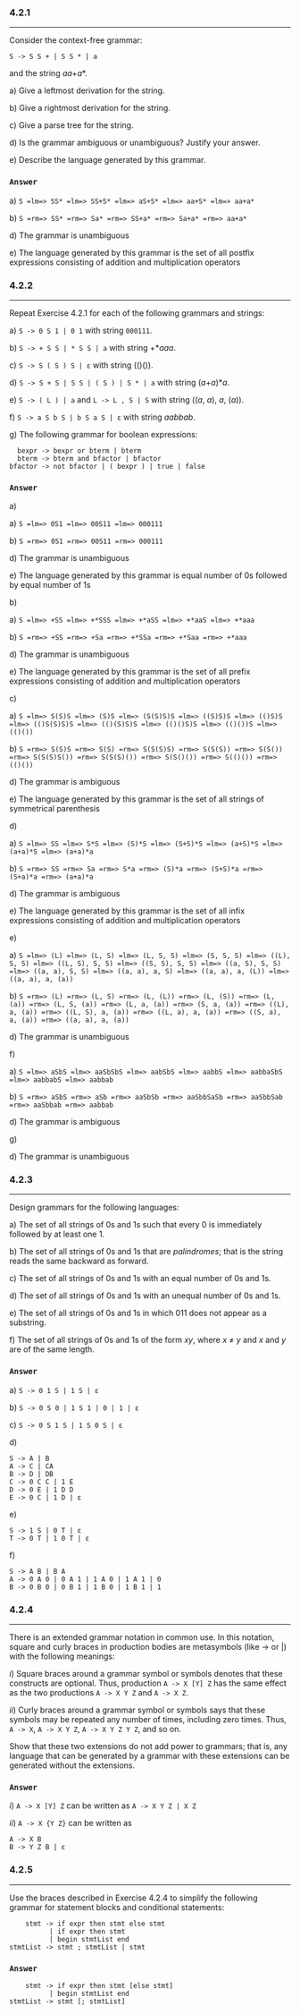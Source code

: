 ### 4.2.1
***
Consider the context-free grammar:
```
S -> S S + | S S * | a
```
and the string *aa*+*a**.

a) Give a leftmost derivation for the string.

b) Give a rightmost derivation for the string.

c) Give a parse tree for the string.

d) Is the grammar ambiguous or unambiguous? Justify your answer.

e) Describe the language generated by this grammar.

### `Answer`
a) ```S =lm=> SS* =lm=> SS+S* =lm=> aS+S* =lm=> aa+S* =lm=> aa+a*```

b) ```S =rm=> SS* =rm=> Sa* =rm=> SS+a* =rm=> Sa+a* =rm=> aa+a*```

d) The grammar is unambiguous

e) The language generated by this grammar is the set of all postfix expressions consisting of addition and multiplication operators

### 4.2.2
***
Repeat Exercise 4.2.1 for each of the following grammars and strings:

a) ```S -> 0 S 1 | 0 1``` with string ```000111```.

b) ```S -> + S S | * S S | a``` with string +**aaa*.

c) ```S -> S ( S ) S | ε``` with string (()()).

d) ```S -> S + S | S S | ( S ) | S * | a``` with string (*a*+*a*)**a*.

e) ```S -> ( L ) | a``` and ```L -> L , S | S``` with string ((*a*, *a*), *a*, (*a*)).

f) ```S -> a S b S | b S a S | ε``` with string *aabbab*.

g) The following grammar for boolean expressions:
```
  bexpr -> bexpr or bterm | bterm
  bterm -> bterm and bfactor | bfactor
bfactor -> not bfactor | ( bexpr ) | true | false
```

### `Answer`
a)

a) ```S =lm=> 0S1 =lm=> 00S11 =lm=> 000111```

b) ```S =rm=> 0S1 =rm=> 00S11 =rm=> 000111```

d) The grammar is unambiguous

e) The language generated by this grammar is equal number of 0s followed by equal number of 1s

b)

a) ```S =lm=> +SS =lm=> +*SSS =lm=> +*aSS =lm=> +*aaS =lm=> +*aaa```

b) ```S =rm=> +SS =rm=> +Sa =rm=> +*SSa =rm=> +*Saa =rm=> +*aaa```

d) The grammar is unambiguous

e) The language generated by this grammar is the set of all prefix expressions consisting of addition and multiplication operators

c)

a) ```S =lm=> S(S)S =lm=> (S)S =lm=> (S(S)S)S =lm=> ((S)S)S =lm=> (()S)S =lm=> (()S(S)S)S =lm=> (()(S)S)S =lm=> (()()S)S =lm=> (()())S =lm=> (()())```

b) ```S =rm=> S(S)S =rm=> S(S) =rm=> S(S(S)S) =rm=> S(S(S)) =rm=> S(S()) =rm=> S(S(S)S()) =rm=> S(S(S)()) =rm=> S(S()()) =rm=> S(()()) =rm=> (()())```

d) The grammar is ambiguous

e) The language generated by this grammar is the set of all strings of symmetrical parenthesis

d)

a) ```S =lm=> SS =lm=> S*S =lm=> (S)*S =lm=> (S+S)*S =lm=> (a+S)*S =lm=> (a+a)*S =lm=> (a+a)*a```

b) ```S =rm=> SS =rm=> Sa =rm=> S*a =rm=> (S)*a =rm=> (S+S)*a =rm=> (S+a)*a =rm=> (a+a)*a```

d) The grammar is ambiguous

e) The language generated by this grammar is the set of all infix expressions consisting of addition and multiplication operators

e)

a) ```S =lm=> (L) =lm=> (L, S) =lm=> (L, S, S) =lm=> (S, S, S) =lm=> ((L), S, S) =lm=> ((L, S), S, S) =lm=> ((S, S), S, S) =lm=> ((a, S), S, S) =lm=> ((a, a), S, S) =lm=> ((a, a), a, S) =lm=> ((a, a), a, (L)) =lm=> ((a, a), a, (a))```

b) ```S =rm=> (L) =rm=> (L, S) =rm=> (L, (L)) =rm=> (L, (S)) =rm=> (L, (a)) =rm=> (L, S, (a)) =rm=> (L, a, (a)) =rm=> (S, a, (a)) =rm=> ((L), a, (a)) =rm=> ((L, S), a, (a)) =rm=> ((L, a), a, (a)) =rm=> ((S, a), a, (a)) =rm=> ((a, a), a, (a))```

d) The grammar is unambiguous

f)

a) ```S =lm=> aSbS =lm=> aaSbSbS =lm=> aabSbS =lm=> aabbS =lm=> aabbaSbS =lm=> aabbabS =lm=> aabbab```

b) ```S =rm=> aSbS =rm=> aSb =rm=> aaSbSb =rm=> aaSbbSaSb =rm=> aaSbbSab =rm=> aaSbbab =rm=> aabbab```

d) The grammar is ambiguous

g)

d) The grammar is unambiguous

### 4.2.3
***
Design grammars for the following languages:

a) The set of all strings of 0s and 1s such that every 0 is immediately followed by at least one 1.

b) The set of all strings of 0s and 1s that are *palindromes*; that is the string reads the same backward as forward.

c) The set of all strings of 0s and 1s with an equal number of 0s and 1s.

d) The set of all strings of 0s and 1s with an unequal number of 0s and 1s.

e) The set of all strings of 0s and 1s in which 011 does not appear as a substring.

f) The set of all strings of 0s and 1s of the form *xy*, where *x* ≠ *y* and *x* and *y* are of the same length.

### `Answer`
a) ```S -> 0 1 S | 1 S | ε```

b) ```S -> 0 S 0 | 1 S 1 | 0 | 1 | ε```

c) ```S -> 0 S 1 S | 1 S 0 S | ε```

d)
```
S -> A | B
A -> C | CA
B -> D | DB
C -> 0 C C | 1 E
D -> 0 E | 1 D D
E -> 0 C | 1 D | ε
```

e) 
```
S -> 1 S | 0 T | ε
T -> 0 T | 1 0 T | ε
```

f)
```
S -> A B | B A
A -> 0 A 0 | 0 A 1 | 1 A 0 | 1 A 1 | 0
B -> 0 B 0 | 0 B 1 | 1 B 0 | 1 B 1 | 1
```

### 4.2.4
***
There is an extended grammar notation in common use. In this notation, square and curly braces in production bodies are metasymbols (like -> or |) with the following meanings:

*i*) Square braces around a grammar symbol or symbols denotes that these constructs are optional. Thus, production ```A -> X [Y] Z``` has the same effect as the two productions ```A -> X Y Z``` and ```A -> X Z```.

*ii*) Curly braces around a grammar symbol or symbols says that these symbols may be repeated any number of times, including zero times. Thus, ```A -> X```, ```A -> X Y Z```, ```A -> X Y Z Y Z```, and so on.

Show that these two extensions do not add power to grammars; that is, any language that can be generated by a grammar with these extensions can be generated without the extensions.

### `Answer`
*i*) ```A -> X [Y] Z``` can be written as ```A -> X Y Z | X Z```

*ii*) ```A -> X {Y Z}``` can be written as
```
A -> X B
B -> Y Z B | ε
```

### 4.2.5
***
Use the braces described in Exercise 4.2.4 to simplify the following grammar for statement blocks and conditional statements:
```
    stmt -> if expr then stmt else stmt
          | if expr then stmt
          | begin stmtList end
stmtList -> stmt ; stmtList | stmt
```

### `Answer`
```
    stmt -> if expr then stmt [else stmt]
          | begin stmtList end
stmtList -> stmt [; stmtList]
```
